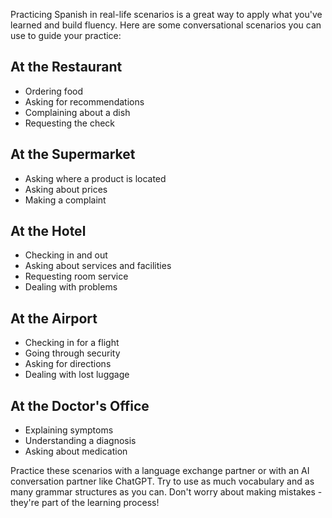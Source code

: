 Practicing Spanish in real-life scenarios is a great way to apply what you've learned and build fluency. Here are some conversational scenarios you can use to guide your practice:

## At the Restaurant
- Ordering food
- Asking for recommendations
- Complaining about a dish
- Requesting the check

## At the Supermarket
- Asking where a product is located
- Asking about prices
- Making a complaint

## At the Hotel
- Checking in and out
- Asking about services and facilities
- Requesting room service
- Dealing with problems

## At the Airport
- Checking in for a flight
- Going through security
- Asking for directions
- Dealing with lost luggage

## At the Doctor's Office
- Explaining symptoms
- Understanding a diagnosis
- Asking about medication

Practice these scenarios with a language exchange partner or with an AI conversation partner like ChatGPT. Try to use as much vocabulary and as many grammar structures as you can. Don't worry about making mistakes - they're part of the learning process!